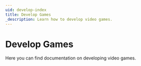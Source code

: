 ```yaml
---
uid: develop-index
title: Develop Games
_description: Learn how to develop video games.
---
```


# Develop Games

Here you can find documentation on developing video games.